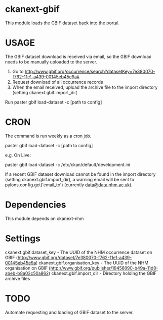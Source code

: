 # ckanext-gbif

This module loads the GBIF dataset back into the portal. 


USAGE
=====

The GBIF dataset download is received via email, so the GBIF download needs to be manually uploaded to the server.

1. Go to http://www.gbif.org/occurrence/search?datasetKey=7e380070-f762-11e1-a439-00145eb45e9a#
2. Request download of all occurrence records
3. When the email received, upload the archive file to the import directory (setting ckanext.gbif.import_dir)  
 

Run paster gbif load-dataset -c [path to config]
 
 
CRON
==== 

The command is run weekly as a cron job.

paster gbif load-dataset -c [path to config]

e.g. On Live:

paster gbif load-dataset -c /etc/ckan/default/development.ini


If a recent GBIF dataset download cannot be found in the import directory (setting ckanext.gbif.import_dir), a warning email will be sent to pylons.config.get('email_to') (currently data@data.nhm.ac.uk). 



Dependencies
============

This module depends on ckanext-nhm


Settings
========

ckanext.gbif.dataset_key - The UUID of the NHM occurrence dataset on GBIF (http://www.gbif.org/dataset/7e380070-f762-11e1-a439-00145eb45e9a) 
ckanext.gbif.organisation_key - The UUID of the NHM organisation on GBIF (http://www.gbif.org/publisher/19456090-b49a-11d8-abeb-b8a03c50a862)
ckanext.gbif.import_dir - Directory holding the GBIF archive files


TODO
====

Automate requesting and loading of GBIF dataset to the server. 